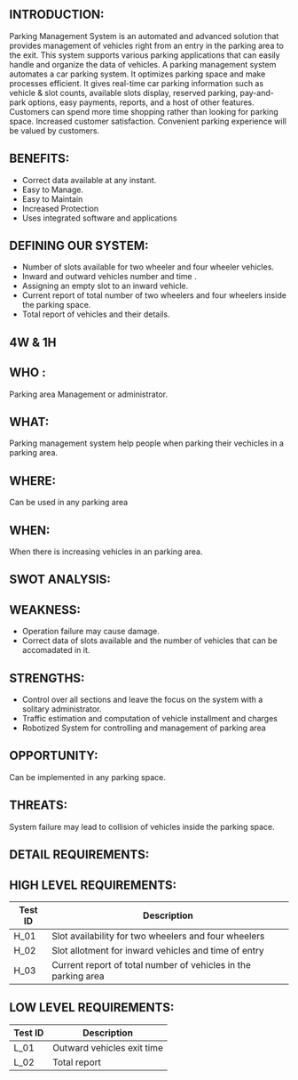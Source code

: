 INTRODUCTION:
--------------------------------------------------------------------------------------

Parking Management System is an automated and advanced solution that provides management of vehicles right from an entry in the parking area to the exit. This system supports various parking applications that can easily handle and organize the data of vehicles.
A parking management system automates a car parking system. It optimizes parking space and make processes efficient. It gives real-time car parking information such as vehicle & slot counts, available slots display, reserved parking, pay-and-park options, easy payments, reports, and a host of other features.
Customers can spend more time shopping rather than looking for parking space. Increased customer satisfaction. Convenient parking experience will be valued by customers.


BENEFITS:
---------------------------

*	Correct data available at any instant.
*	Easy to Manage.
*	Easy to Maintain
*	Increased Protection
*	Uses integrated software and applications

DEFINING OUR SYSTEM:
-------------------------------------------


*	Number of slots available for two wheeler and four wheeler vehicles.
*	Inward and outward vehicles number and time .
*	Assigning an empty slot to an inward vehicle.
*	Current report of total number of two wheelers and four wheelers inside the parking space.
*	Total report of vehicles and their details.



4W & 1H
--------------------------------

WHO :
-------------

Parking area Management or administrator.


WHAT:
-----------------

Parking management system help people when parking their vechicles in a parking area.

WHERE:
---------------------

Can be used in any parking area 


WHEN:
---------------------

When there is increasing vehicles in an parking area.


SWOT ANALYSIS:
----------------------

WEAKNESS:
--------------------

 
*	Operation failure may cause damage. 
*	Correct data of slots available and the number of vehicles that can be accomadated in it.


STRENGTHS:
-----------------------

*	Control over all sections and leave the focus on the system with a solitary administrator.
*	Traffic estimation and computation of vehicle installment and charges
*	Robotized System for controlling and management of parking area





OPPORTUNITY:
-----------------------

Can be implemented in any parking space.




THREATS:
-----------------
System failure may lead to collision of vehicles inside the parking space.



DETAIL REQUIREMENTS:
-----------------------

HIGH LEVEL REQUIREMENTS:
----------------------------------



| Test ID    | Description                                                       | 
|---------   |---------------------------                                        |
|   H_01     | Slot availability for two wheelers and four wheelers              |
|   H_02     | Slot allotment for inward vehicles and time of entry              |
|   H_03     | Current report of total number of vehicles in the parking area    |






LOW LEVEL REQUIREMENTS:
------------------------------



| Test ID    | Description                   |
|---------   |---------------------------    |
|   L_01     |Outward vehicles exit time     |
|   L_02     |   Total report                |  









